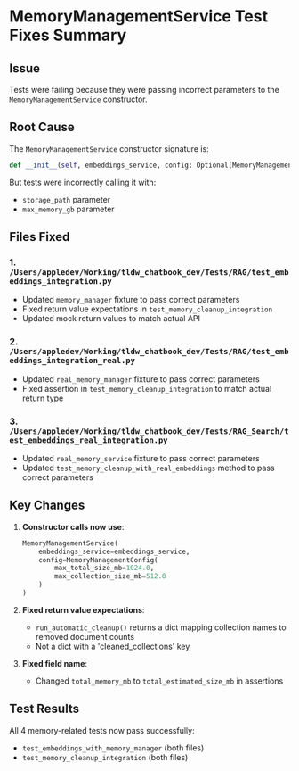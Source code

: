 # MemoryManagementService Test Fixes Summary

## Issue
Tests were failing because they were passing incorrect parameters to the `MemoryManagementService` constructor.

## Root Cause
The `MemoryManagementService` constructor signature is:
```python
def __init__(self, embeddings_service, config: Optional[MemoryManagementConfig] = None):
```

But tests were incorrectly calling it with:
- `storage_path` parameter
- `max_memory_gb` parameter

## Files Fixed

### 1. `/Users/appledev/Working/tldw_chatbook_dev/Tests/RAG/test_embeddings_integration.py`
- Updated `memory_manager` fixture to pass correct parameters
- Fixed return value expectations in `test_memory_cleanup_integration`
- Updated mock return values to match actual API

### 2. `/Users/appledev/Working/tldw_chatbook_dev/Tests/RAG/test_embeddings_integration_real.py`
- Updated `real_memory_manager` fixture to pass correct parameters
- Fixed assertion in `test_memory_cleanup_integration` to match actual return type

### 3. `/Users/appledev/Working/tldw_chatbook_dev/Tests/RAG_Search/test_embeddings_real_integration.py`
- Updated `real_memory_service` fixture to pass correct parameters
- Updated `test_memory_cleanup_with_real_embeddings` method to pass correct parameters

## Key Changes

1. **Constructor calls now use**:
   ```python
   MemoryManagementService(
       embeddings_service=embeddings_service,
       config=MemoryManagementConfig(
           max_total_size_mb=1024.0,
           max_collection_size_mb=512.0
       )
   )
   ```

2. **Fixed return value expectations**:
   - `run_automatic_cleanup()` returns a dict mapping collection names to removed document counts
   - Not a dict with a 'cleaned_collections' key

3. **Fixed field name**:
   - Changed `total_memory_mb` to `total_estimated_size_mb` in assertions

## Test Results
All 4 memory-related tests now pass successfully:
- `test_embeddings_with_memory_manager` (both files)
- `test_memory_cleanup_integration` (both files)